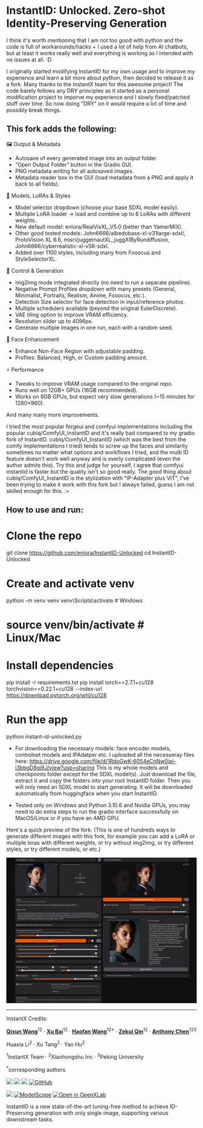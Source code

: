 <h1>InstantID: Unlocked. Zero-shot Identity-Preserving Generation</h1>

I think it's worth mentioning that I am not too good with python and the code is full of workarounds/hacks + I used a lot of help from AI chatbots, but at least it works really well and everything is working as I intended with no issues at all. :D

I originally started modifying InstantID for my own usage and to improve my experience and learn a bit more about python, then decided to release it as a fork. Many thanks to the InstantX team for this awesome project!
The code barely follows any DRY principles as it started as a personal modification project to imporve my experience and I slowly fixed/patched stuff over time. So now doing "DRY" on it would require a lot of time and possibly break things.

## This fork adds the following:

🖼️ Output & Metadata
- Autosave of every generated image into an output folder.
- “Open Output Folder” button in the Gradio GUI.
- PNG metadata writing for all autosaved images.
- Metadata reader box in the GUI (load metadata from a PNG and apply it back to all fields).

🎨 Models, LoRAs & Styles
- Model selector dropdown (choose your base SDXL model easily).
- Multiple LoRA loader → load and combine up to 8 LoRAs with different weights.
- New default model: eniora/RealVisXL_V5.0 (better than YamerMIX).
- Other good tested models: John6666/albedobase-xl-v31large-sdxl/, ProtoVision XL 6.6, misri/juggernautXL_juggXIByRundiffusion, John6666/cyberrealistic-xl-v58-sdxl.
- Added over 1100 styles, including many from Fooocus and StyleSelectorXL.

🧠 Control & Generation
- img2img mode integrated directly (no need to run a separate pipeline).
- Negative Prompt Profiles dropdown with many presets (General, Minimalist, Portraits, Realism, Anime, Fooocus, etc.).
- Detection Size selector for face detection in input/reference photos.
- Multiple schedulers available (beyond the original EulerDiscrete).
- VAE tiling option to improve VRAM efficiency.
- Resolution slider up to 4096px.
- Generate multiple images in one run, each with a random seed.

👤 Face Enhancement
- Enhance Non-Face Region with adjustable padding.
- Profiles: Balanced, High, or Custom padding amount.

⚡ Performance
- Tweaks to improve VRAM usage compared to the original repo.
- Runs well on 12GB+ GPUs (16GB recommended).
- Works on 8GB GPUs, but expect very slow generations (~15 minutes for 1280×960).

And many many more improvements.

I tried the most popular forgeui and comfyui implementations including the popular cubiq/ComfyUI_InstantID and it's really bad compared to my gradio fork of InstantID. cubiq/ComfyUI_InstantID (which was the best from the comfy implementations I tried) tends to screw up the faces and similarity sometimes no matter what options and workflows I tried, and the multi ID feature doesn't work well anyway and is overly complicated (even the author admits this). Try this and judge for yourself. I agree that comfyui instantid is faster but the quality isn't so good really. The good thing about cubiq/ComfyUI_InstantID is the stylization with "IP-Adapter plus VIT", I've been trying to make it work with this fork but I always failed, guess I am not skilled enough for this. :>

## How to use and run:
# Clone the repo
git clone https://github.com/eniora/InstantID-Unlocked
cd InstantID-Unlocked

# Create and activate venv
python -m venv venv
venv\Scripts\activate   # Windows
# source venv/bin/activate   # Linux/Mac

# Install dependencies
pip install -r requirements.txt
pip install torch==2.7.1+cu128 torchvision==0.22.1+cu128 --index-url https://download.pytorch.org/whl/cu128

# Run the app
python instant-id-unlocked.py

- For downloading the necessary models: face encoder models, controlnet models and IPAdatper etc. I uploaded all the necesseray files here:
https://drive.google.com/file/d/1RdoGwK-6054eCnNw0ipi-j3bbgD8gj9J/view?usp=sharing
This is my whole models and checkpoints folder except for the SDXL model(s).
Just download the file, extract it and copy the folders into your root InstantID folder. Then you will only need an SDXL model to start generating. It will be downloaded automatically from huggingface when you start InstantID.

- Tested only on Windows and Python 3.10.6 and Nvidia GPUs, you may need to do extra steps to run the gradio interface successfully on MacOS/Linux or if you have an AMD GPU.

Here's a quick preview of the fork: (This is one of hundreds ways to generate different images with this fork, for example you can add a LoRA or multiple loras with different weights, or try without img2img, or try different styles, or try different models, or etc.)

<img src='Preview/InstantID-Gradio-Unlocked_Preview.png'>


_______________________________________________
InstantX Credits:

[**Qixun Wang**](https://github.com/wangqixun)<sup>12</sup> · [**Xu Bai**](https://huggingface.co/baymin0220)<sup>12</sup> · [**Haofan Wang**](https://haofanwang.github.io/)<sup>12*</sup> · [**Zekui Qin**](https://github.com/ZekuiQin)<sup>12</sup> · [**Anthony Chen**](https://antonioo-c.github.io/)<sup>123</sup>

Huaxia Li<sup>2</sup> · Xu Tang<sup>2</sup> · Yao Hu<sup>2</sup>

<sup>1</sup>InstantX Team · <sup>2</sup>Xiaohongshu Inc · <sup>3</sup>Peking University

<sup>*</sup>corresponding authors

<a href='https://instantid.github.io/'><img src='https://img.shields.io/badge/Project-Page-green'></a>
<a href='https://arxiv.org/abs/2401.07519'><img src='https://img.shields.io/badge/Technique-Report-red'></a>
<a href='https://huggingface.co/papers/2401.07519'><img src='https://img.shields.io/static/v1?label=Paper&message=Huggingface&color=orange'></a> 
[![GitHub](https://img.shields.io/github/stars/InstantID/InstantID?style=social)](https://github.com/InstantID/InstantID)

<a href='https://huggingface.co/spaces/InstantX/InstantID'><img src='https://img.shields.io/badge/%F0%9F%A4%97%20Hugging%20Face-Spaces-blue'></a>
[![ModelScope](https://img.shields.io/badge/ModelScope-Studios-blue)](https://modelscope.cn/studios/instantx/InstantID/summary)
[![Open in OpenXLab](https://cdn-static.openxlab.org.cn/app-center/openxlab_app.svg)](https://openxlab.org.cn/apps/detail/InstantX/InstantID)

InstantID is a new state-of-the-art tuning-free method to achieve ID-Preserving generation with only single image, supporting various downstream tasks.





































